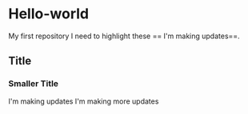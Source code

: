 # Hello-world
My first repository
I need to highlight these == I'm making updates==.

## Title
### Smaller Title
I'm making updates
I'm making more updates
